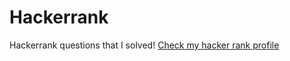 # Hackerrank

Hackerrank questions that I solved!
<a href="https://www.hackerrank.com/ahmadrazach26?hr_r=1"> Check my hacker rank profile</a>
